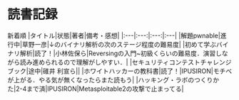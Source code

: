 # 読書記録
新着順
|タイトル|状態|著者|備考・感想|
|:---|:---:|:---:|:---|
|解題pwnable|進行中|草野一彦|↓のバイナリ解析の次のステージ程度の難易度|
|初めて学ぶバイナリ解析|読了！|小林佐保ら|Reversingの入門~初級くらいの難易度．演習しながら読み進められるので理解がしやすい．|
|セキュリティコンテストチャレンジブック|途中|碓井 利宣ら||
|ホワイトハッカーの教科書|読了！|IPUSIRON|モチベが上がる．やる気が無くなったらまた読もう|
|ハッキング・ラボのつくりかた|2-4まで済|IPUSIRON|Metasploitable2の攻撃で止まってる|